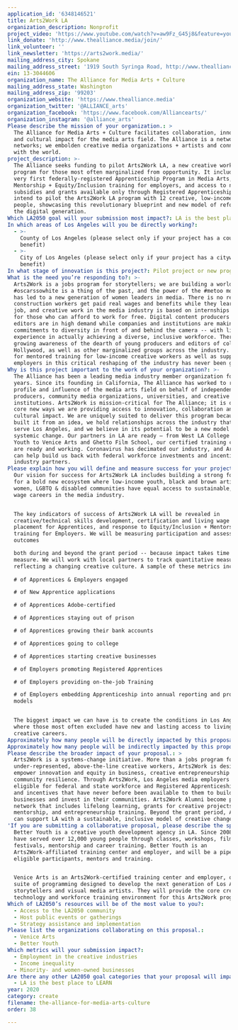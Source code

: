 ```yaml
---
application_id: '6348146521'
title: Arts2Work LA
organization_description: Nonprofit
project_video: 'https://www.youtube.com/watch?v=aw9Fz_G45j8&feature=youtu.be'
link_donate: 'http://www.thealliance.media/join/'
link_volunteer: ''
link_newsletter: 'https://arts2work.media/'
mailing_address_city: Spokane
mailing_address_street: '1919 South Syringa Road, http://www.thealliance.media/'
ein: 13-3044606
organization_name: The Alliance for Media Arts + Culture
mailing_address_state: Washington
mailing_address_zip: '99203'
organization_website: 'https://www.thealliance.media'
organization_twitter: '@ALLIANCE_arts'
organization_facebook: 'https://www.facebook.com/Alliancearts/'
organization_instagram: '@alliance_arts'
Please describe the mission of your organization.: >
  The Alliance for Media Arts + Culture facilitates collaboration, innovation
  and cultural impact for the media arts field. The Alliance is a network of
  networks; we embolden creative media organizations + artists and connect them
  with the world.
project_description: >-
  The Alliance seeks funding to pilot Arts2Work LA, a new creative workforce
  program for those most often marginalized from opportunity. It includes the
  very first federally-registered Apprenticeship Program in Media Arts,
  Mentorship + Equity/Inclusion training for employers, and access to new
  subsidies and grants available only through Registered Apprenticeship. We
  intend to pilot the Arts2Work LA program with 12 creative, low-income young
  people, showcasing this revolutionary blueprint and new model of reform for
  the digital generation.
Which LA2050 goal will your submission most impact?: LA is the best place to CREATE
In which areas of Los Angeles will you be directly working?:
  - >-
    County of Los Angeles (please select only if your project has a countywide
    benefit)
  - >-
    City of Los Angeles (please select only if your project has a citywide
    benefit)
In what stage of innovation is this project?: Pilot project or new program (testing or implementing a new idea)
What is the need you’re responding to?: >-
  Arts2Work is a jobs program for storytellers; we are building a world where
  #oscarssowhite is a thing of the past, and the power of the #metoo movement
  has led to a new generation of women leaders in media. There is no reason that
  construction workers get paid real wages and benefits while they learn on the
  job, and creative work in the media industry is based on internships designed
  for those who can afford to work for free. Digital content producers and
  editors are in high demand while companies and institutions are making new
  commitments to diversity in front of and behind the camera -- with little
  experience in actually achieving a diverse, inclusive workforce. There is
  growing awareness of the dearth of young producers and editors of color in
  Hollywood, as well as other marginalized groups across the industry. The need
  for mentored training for low-income creative workers as well as support for
  employers in this critical reshaping of the industry has never been greater. 
Why is this project important to the work of your organization?: >-
  The Alliance has been a leading media industry member organization for 40
  years. Since its founding in California, The Alliance has worked to raise the
  profile and influence of the media arts field on behalf of independent
  producers, community media organizations, universities, and creative
  institutions. Arts2Work is mission-critical for The Alliance; it is one of the
  core new ways we are providing access to innovation, collaboration and
  cultural impact. We are uniquely suited to deliver this program because we
  built it from an idea, we hold relationships across the industry that can
  serve Los Angeles, and we believe in its potential to be a new model of
  systemic change. Our partners in LA are ready – from West LA College to Better
  Youth to Venice Arts and Ghetto Film School, our certified training centers
  are ready and working. Coronavirus has decimated our industry, and Arts2Work
  can help build us back with federal workforce investments and incentives for
  industry partners.
Please explain how you will define and measure success for your project.: >-
  Our vision for success for Arts2Work LA includes building a strong foundation
  for a bold new ecosystem where low-income youth, black and brown artists,
  women, LGBTQ & disabled communities have equal access to sustainable, living
  wage careers in the media industry. 


  The key indicators of success of Arts2Work LA will be revealed in
  creative/technical skills development, certification and living wage job
  placement for Apprentices, and response to Equity/Inclusion + Mentorship
  training for Employers. We will be measuring participation and assessing the
  outcomes 

  both during and beyond the grant period -- because impact takes time to
  measure. We will work with local partners to track quantitative measurements
  reflecting a changing creative culture. A sample of these metrics include:
   
  # of Apprentices & Employers engaged 

  # of New Apprentice applications

  # of Apprentices Adobe-certified

  # of Apprentices staying out of prison

  # of Apprentices growing their bank accounts

  # of Apprentices going to college

  # of Apprentices starting creative businesses 

  # of Employers promoting Registered Apprentices

  # of Employers providing on-the-job Training

  # of Employers embedding Apprenticeship into annual reporting and profit
  models


  The biggest impact we can have is to create the conditions in Los Angeles
  where those most often excluded have new and lasting access to living wage
  creative careers. 
Approximately how many people will be directly impacted by this proposal?: '525'
Approximately how many people will be indirectly impacted by this proposal?: '3000'
Please describe the broader impact of your proposal.: >
  Arts2Work is a systems-change initiative. More than a jobs program for
  under-represented, above-the-line creative workers, Arts2Work is designed to
  empower innovation and equity in business, creative entrepreneurship &
  community resilience. Through Arts2Work, Los Angeles media employers are now
  eligible for federal and state workforce and Registered Apprenticeship funding
  and incentives that have never before been available to them to build their
  businesses and invest in their communities. Arts2Work Alumni become part of a
  network that includes lifelong learning, grants for creative projects,
  mentorship, and entrepreneurship training. Beyond the grant period, Arts2Work
  can support LA with a sustainable, inclusive model of creative change.
'If you are submitting a collaborative proposal, please describe the specific role of partner organizations in the project.': >
  Better Youth is a creative youth development agency in LA. Since 2008, they
  have served over 12,000 young people through classes, workshops, film
  festivals, mentorship and career training. Better Youth is an
  Arts2Work-affiliated training center and employer, and will be a pipeline for
  eligible participants, mentors and training.


  Venice Arts is an Arts2Work-certified training center and employer, offering a
  suite of programming designed to develop the next generation of Los Angeles
  storytellers and visual media artists. They will provide the core creative
  technology and workforce training environment for this Arts2Work program.
Which of LA2050’s resources will be of the most value to you?:
  - Access to the LA2050 community
  - Host public events or gatherings
  - Strategy assistance and implementation
Please list the organizations collaborating on this proposal.:
  - Venice Arts
  - Better Youth
Which metrics will your submission impact?:
  - Employment in the creative industries
  - Income inequality
  - Minority- and women-owned businesses
Are there any other LA2050 goal categories that your proposal will impact?:
  - LA is the best place to LEARN
year: 2020
category: create
filename: the-alliance-for-media-arts-culture
order: 38

---
```


